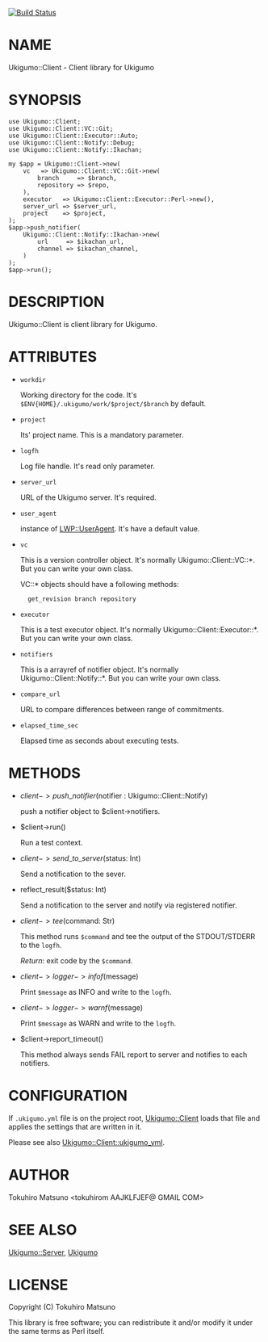 [![Build Status](https://travis-ci.org/ukigumo/Ukigumo-Client.png?branch=master)](https://travis-ci.org/ukigumo/Ukigumo-Client)
# NAME

Ukigumo::Client - Client library for Ukigumo

# SYNOPSIS

    use Ukigumo::Client;
    use Ukigumo::Client::VC::Git;
    use Ukigumo::Client::Executor::Auto;
    use Ukigumo::Client::Notify::Debug;
    use Ukigumo::Client::Notify::Ikachan;

    my $app = Ukigumo::Client->new(
        vc   => Ukigumo::Client::VC::Git->new(
            branch     => $branch,
            repository => $repo,
        ),
        executor   => Ukigumo::Client::Executor::Perl->new(),
        server_url => $server_url,
        project    => $project,
    );
    $app->push_notifier(
        Ukigumo::Client::Notify::Ikachan->new(
            url     => $ikachan_url,
            channel => $ikachan_channel,
        )
    );
    $app->run();

# DESCRIPTION

Ukigumo::Client is client library for Ukigumo.

# ATTRIBUTES

- `workdir`

    Working directory for the code. It's `$ENV{HOME}/.ukigumo/work/$project/$branch` by default.

- `project`

    Its' project name. This is a mandatory parameter.

- `logfh`

    Log file handle. It's read only parameter.

- `server_url`

    URL of the Ukigumo server. It's required.

- `user_agent`

    instance of [LWP::UserAgent](https://metacpan.org/pod/LWP::UserAgent). It's have a default value.

- `vc`

    This is a version controller object. It's normally Ukigumo::Client::VC::\*. But you can write your own class.

    VC::\* objects should have a following methods:

        get_revision branch repository

- `executor`

    This is a test executor object. It's normally Ukigumo::Client::Executor::\*. But you can write your own class.

- `notifiers`

    This is a arrayref of notifier object. It's normally Ukigumo::Client::Notify::\*. But you can write your own class.

- `compare_url`

    URL to compare differences between range of commitments.

- `elapsed_time_sec`

    Elapsed time as seconds about executing tests.

# METHODS

- $client->push\_notifier($notifier : Ukigumo::Client::Notify)

    push a notifier object to $client->notifiers.

- $client->run()

    Run a test context.

- $client->send\_to\_server($status: Int)

    Send a notification to the sever.

- reflect\_result($status: Int)

    Send a notification to the server and notify via registered notifier.

- $client->tee($command: Str)

    This method runs `$command` and tee the output of the STDOUT/STDERR to the `logfh`.

    _Return_: exit code by the `$command`.

- $client->logger->infof($message)

    Print `$message` as INFO and write to the `logfh`.

- $client->logger->warnf($message)

    Print `$message` as WARN and write to the `logfh`.

- $client->report\_timeout()

    This method always sends FAIL report to server and notifies to each notifiers.

# CONFIGURATION

If `.ukigumo.yml` file is on the project root, [Ukigumo::Client](https://metacpan.org/pod/Ukigumo::Client) loads that file and applies the settings that are written in it.

Please see also [Ukigumo::Client::ukigumo\_yml](https://metacpan.org/pod/Ukigumo::Client::ukigumo_yml).

# AUTHOR

Tokuhiro Matsuno <tokuhirom AAJKLFJEF@ GMAIL COM>

# SEE ALSO

[Ukigumo::Server](https://metacpan.org/pod/Ukigumo::Server), [Ukigumo](https://github.com/ukigumo/)

# LICENSE

Copyright (C) Tokuhiro Matsuno

This library is free software; you can redistribute it and/or modify
it under the same terms as Perl itself.
